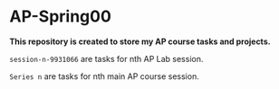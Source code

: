 # AP-Spring00
**This repository is created to store my AP course tasks and projects.** 

`session-n-9931066` are tasks for nth AP Lab session.

`Series n` are tasks for nth main AP course session.

